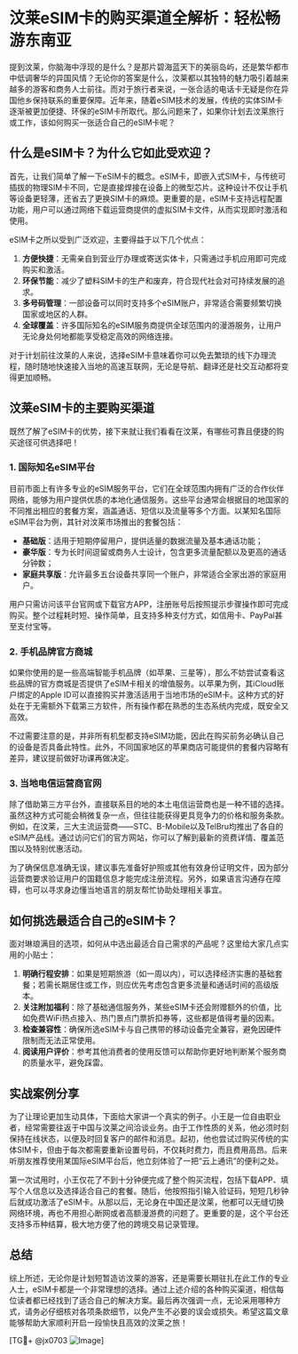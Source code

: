 # 汶莱eSIM卡的购买渠道全解析：轻松畅游东南亚

提到汶莱，你脑海中浮现的是什么？是那片碧海蓝天下的美丽岛屿，还是繁华都市中低调奢华的异国风情？无论你的答案是什么，汶莱都以其独特的魅力吸引着越来越多的游客和商务人士前往。而对于旅行者来说，一张合适的电话卡无疑是你在异国他乡保持联系的重要保障。近年来，随着eSIM技术的发展，传统的实体SIM卡逐渐被更加便捷、环保的eSIM卡所取代。那么问题来了，如果你计划去汶莱旅行或工作，该如何购买一张适合自己的eSIM卡呢？

## 什么是eSIM卡？为什么它如此受欢迎？

首先，让我们简单了解一下eSIM卡的概念。eSIM卡，即嵌入式SIM卡，与传统可插拔的物理SIM卡不同，它是直接焊接在设备上的微型芯片。这种设计不仅让手机等设备更轻薄，还省去了更换SIM卡的麻烦。更重要的是，eSIM卡支持远程配置功能，用户可以通过网络下载运营商提供的虚拟SIM卡文件，从而实现即时激活和使用。

eSIM卡之所以受到广泛欢迎，主要得益于以下几个优点：

1. **方便快捷**：无需亲自到营业厅办理或寄送实体卡，只需通过手机应用即可完成购买和激活。
2. **环保节能**：减少了塑料SIM卡的生产和废弃，符合现代社会对可持续发展的追求。
3. **多号码管理**：一部设备可以同时支持多个eSIM账户，非常适合需要频繁切换国家或地区的人群。
4. **全球覆盖**：许多国际知名的eSIM服务商提供全球范围内的漫游服务，让用户无论身处何地都能享受稳定高效的网络连接。

对于计划前往汶莱的人来说，选择eSIM卡意味着你可以免去繁琐的线下办理流程，随时随地快速接入当地的高速互联网，无论是导航、翻译还是社交互动都将变得更加顺畅。

## 汶莱eSIM卡的主要购买渠道

既然了解了eSIM卡的优势，接下来就让我们看看在汶莱，有哪些可靠且便捷的购买途径可供选择吧！

### 1. 国际知名eSIM平台

目前市面上有许多专业的eSIM服务平台，它们在全球范围内拥有广泛的合作伙伴网络，能够为用户提供优质的本地化通信服务。这些平台通常会根据目的地国家的不同推出相应的套餐方案，涵盖通话、短信以及流量等多个方面。以某知名国际eSIM平台为例，其针对汶莱市场推出的套餐包括：

- **基础版**：适用于短期停留用户，提供适量的数据流量及基本通话功能；
- **豪华版**：专为长时间逗留或商务人士设计，包含更多流量配额以及更高的通话分钟数；
- **家庭共享版**：允许最多五台设备共享同一个账户，非常适合全家出游的家庭用户。

用户只需访问该平台官网或下载官方APP，注册账号后按照提示步骤操作即可完成购买。整个过程耗时短、操作简单，且支持多种支付方式，如信用卡、PayPal甚至支付宝等。

### 2. 手机品牌官方商城

如果你使用的是一些高端智能手机品牌（如苹果、三星等），那么不妨尝试查看这些品牌的官方商城是否提供了eSIM卡相关的增值服务。以苹果为例，其iCloud账户绑定的Apple ID可以直接购买并激活适用于当地市场的eSIM卡。这种方式的好处在于无需额外下载第三方软件，所有操作都在熟悉的生态系统内完成，既安全又高效。

不过需要注意的是，并非所有机型都支持eSIM功能，因此在购买前务必确认自己的设备是否具备此特性。此外，不同国家地区的苹果商店可能提供的套餐内容略有差异，建议提前做好功课再做决定。

### 3. 当地电信运营商官网

除了借助第三方平台外，直接联系目的地的本土电信运营商也是一种不错的选择。虽然这种方式可能会稍微复杂一点，但往往能获得更具竞争力的价格和服务条款。例如，在汶莱，三大主流运营商——STC、B-Mobile以及TelBru均推出了各自的eSIM产品线。通过访问它们的官方网站，你可以了解到最新的资费详情、覆盖范围以及特别优惠活动。

为了确保信息准确无误，建议事先准备好护照或其他有效身份证明文件，因为部分运营商要求验证用户的国籍信息才能完成注册流程。另外，如果语言沟通存在障碍，也可以寻求身边懂当地语言的朋友帮忙协助处理相关事宜。

## 如何挑选最适合自己的eSIM卡？

面对琳琅满目的选项，如何从中选出最适合自己需求的产品呢？这里给大家几点实用的小贴士：

1. **明确行程安排**：如果是短期旅游（如一周以内），可以选择经济实惠的基础套餐；若需长期居住或工作，则应优先考虑包含更多流量和通话时间的高级版本。
2. **关注附加福利**：除了基础通信服务外，某些eSIM卡还会附赠额外的价值，比如免费WiFi热点接入、热门景点门票折扣券等，这些都是值得考量的因素。
3. **检查兼容性**：确保所选eSIM卡与自己携带的移动设备完全兼容，避免因硬件限制而无法正常使用。
4. **阅读用户评价**：参考其他消费者的使用反馈可以帮助你更好地判断某个服务商的质量水平，避免踩雷。

## 实战案例分享

为了让理论更加生动具体，下面给大家讲一个真实的例子。小王是一位自由职业者，经常需要往返于中国与汶莱之间洽谈业务。由于工作性质的关系，他必须时刻保持在线状态，以便及时回复客户的邮件和消息。起初，他也尝试过购买传统的实体SIM卡，但由于每次都需要重新设置号码，不仅耗时费力，而且费用高昂。后来听朋友推荐使用某国际eSIM平台后，他立刻体验了一把“云上通讯”的便利之处。

第一次试用时，小王仅花了不到十分钟便完成了整个购买流程，包括下载APP、填写个人信息以及选择适合自己的套餐。随后，他按照指引输入验证码，短短几秒钟后就成功激活了eSIM卡。从那以后，无论身在中国还是汶莱，他都可以无缝切换网络环境，再也不用担心断网或者高额漫游费的问题了。更重要的是，这个平台还支持多币种结算，极大地方便了他的跨境交易记录管理。

## 总结

综上所述，无论你是计划短暂造访汶莱的游客，还是需要长期驻扎在此工作的专业人士，eSIM卡都是一个非常理想的选择。通过上述介绍的各种购买渠道，相信每位读者都已经找到了适合自己的解决方案。最后再次强调一点，无论采用哪种方式，请务必仔细核对各项条款细节，以免产生不必要的误会或损失。希望这篇文章能够帮助大家顺利开启一段愉快且高效的汶莱之旅！

[TG💪+ @jx0703 ![Image](https://github.com/user-attachments/assets/dbca1d08-cadb-493c-b0ec-ad6f7a83f270)]